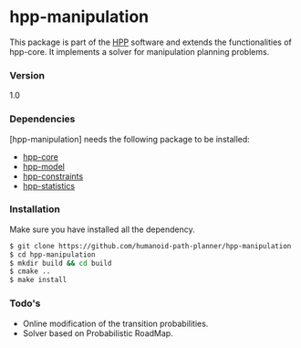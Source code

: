 # hpp-manipulation

This package is part of the [HPP] software and extends the functionalities of hpp-core.
It implements a solver for manipulation planning problems.

### Version
1.0

### Dependencies

[hpp-manipulation] needs the following package to be installed:

* [hpp-core]
* [hpp-model]
* [hpp-constraints]
* [hpp-statistics]

### Installation

Make sure you have installed all the dependency.

```sh
$ git clone https://github.com/humanoid-path-planner/hpp-manipulation
$ cd hpp-manipulation
$ mkdir build && cd build
$ cmake ..
$ make install
```

### Todo's

* Online modification of the transition probabilities.
* Solver based on Probabilistic RoadMap.

[hpp-core]:https://github.com/humanoid-path-planner/hpp-core
[HPP]:https://github.com/humanoid-path-planner/hpp-doc
[hpp-constraints]:https://github.com/humanoid-path-planner/hpp-constraints
[hpp-statistics]:https://github.com/billx09/hpp-statistics
[hpp-model]:https://github.com/humanoid-path-planner/hpp-model
[hpp-util]:https://github.com/humanoid-path-planner/hpp-util
